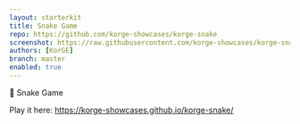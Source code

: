 ```yaml
---
layout: starterkit
title: Snake Game
repo: https://github.com/korge-showcases/korge-snake
screenshot: https://raw.githubusercontent.com/korge-showcases/korge-snake/4d7cd240c8c1f83ee0859f9017c47cb099e8a5b8/screenshot.png
authors: [KorGE]
branch: master
enabled: true
---
```


🐍 Snake Game

Play it here: <https://korge-showcases.github.io/korge-snake/>
